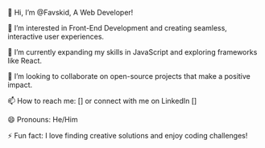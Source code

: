 👋 Hi, I’m @Favskid, A Web Developer!

👀 I’m interested in Front-End Development and creating seamless, interactive user experiences.

🌱 I’m currently expanding my skills in JavaScript and exploring frameworks like React.

💞️ I’m looking to collaborate on open-source projects that make a positive impact.

📫 How to reach me: [] or connect with me on LinkedIn []

😄 Pronouns: He/Him

⚡ Fun fact: I love finding creative solutions and enjoy coding challenges!

<!---
Favskid/Favskid is a ✨ special ✨ repository because its `README.md` (this file) appears on your GitHub profile.
You can click the Preview link to take a look at your changes.
--->
